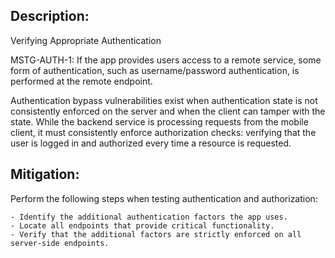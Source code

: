 ## Description:

Verifying Appropriate Authentication

MSTG-AUTH-1: If the app provides users access to a remote service, some form of authentication, such as username/password authentication, is performed at the remote endpoint.

Authentication bypass vulnerabilities exist when authentication state is not consistently enforced on the server and when the client can tamper with the state. While the backend service is processing requests from the mobile client, it must consistently enforce authorization checks: verifying that the user is logged in and authorized every time a resource is requested.


## Mitigation:

Perform the following steps when testing authentication and authorization:

	- Identify the additional authentication factors the app uses.
	- Locate all endpoints that provide critical functionality.
	- Verify that the additional factors are strictly enforced on all server-side endpoints.
